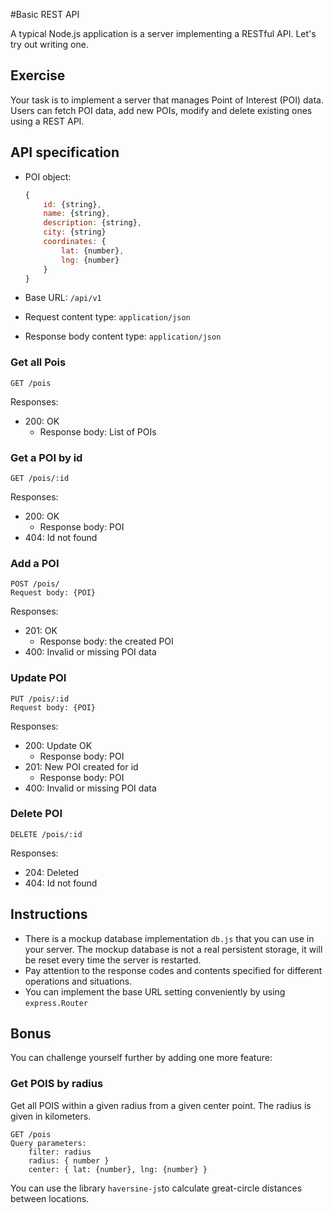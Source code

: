 
#Basic REST API

A typical Node.js application is a server implementing a RESTful API. Let's try out writing one.

## Exercise

Your task is to implement a server that manages Point of Interest (POI) data. Users can fetch POI data, add new POIs, modify and delete existing ones using a REST API. 

## API specification

- POI object:
    ```javascript
    {
        id: {string},
        name: {string},
        description: {string},
        city: {string}
        coordinates: {
            lat: {number},
            lng: {number}
        }
    }
    ```

- Base URL: `/api/v1`
- Request content type: `application/json`
- Response body content type: `application/json`

### Get all Pois
```
GET /pois
``` 
Responses:
- 200: OK
    - Response body: List of POIs

### Get a POI by id
```
GET /pois/:id
```` 
Responses:
- 200: OK
  - Response body: POI
- 404: Id not found


### Add a POI
```
POST /pois/
Request body: {POI}
```

Responses:
- 201: OK
    - Response body: the created POI
- 400: Invalid or missing POI data

### Update POI
```
PUT /pois/:id
Request body: {POI}
```
Responses:
- 200: Update OK
  - Response body: POI
- 201: New POI created for id 
  - Response body: POI
- 400: Invalid or missing POI data

### Delete POI
```
DELETE /pois/:id
```` 
Responses:
- 204: Deleted
- 404: Id not found

## Instructions

- There is a mockup database implementation `db.js` that you can use in your server. The mockup database is not a real persistent storage, it will be reset every time the server is restarted.
- Pay attention to the response codes and contents specified for different operations and situations. 
- You can implement the base URL setting conveniently by using `express.Router`

## Bonus
You can challenge yourself further by adding one more feature:
### Get POIS by radius
Get all POIS within a given radius from a given center point. The radius is given in kilometers.
```
GET /pois
Query parameters:
    filter: radius
    radius: { number }
    center: { lat: {number}, lng: {number} }
```
You can use the library `haversine-js`to calculate great-circle distances between locations.
